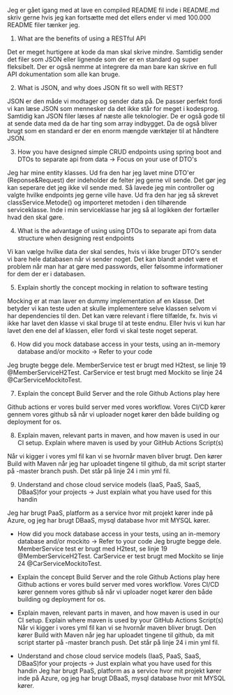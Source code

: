 Jeg er gået igang med at lave en compiled README fil inde i README.md skriv gerne hvis jeg kan fortsætte med det ellers ender vi med 100.000 README filer tænker jeg.

1. What are the benefits of using a RESTful API 

Det er meget hurtigere at kode da man skal skrive mindre. Samtidig sender det filer som JSON eller lignende som der er en standard og super fleksibelt. Der er også nemme at integrere da man bare kan skrive en full API dokumentation som alle kan bruge.

2. What is JSON, and why does JSON fit so well with REST? 

JSON er den måde vi modtager og sender data på. De passer perfekt fordi vi kan læse JSON som mennesker da det ikke står for meget i kodesprog. Samtidig kan JSON filer læses af næste alle teknologier. De er også gode til at sende data med da de har ting som array indbygget. Da de også bliver brugt som en standard er der en enorm mængde værktøjer til at håndtere JSON.

3. How you have designed simple CRUD endpoints using spring boot and DTOs to separate api from data -> Focus on your use of DTO's 

Jeg har mine entity klasses. Ud fra den har jeg lavet mine DTO'er (Reponse&Request) der indeholder de felter jeg gerne vil sende. Det gør jeg kan seperare det jeg ikke vil sende med. Så lavede jeg min controller og valgte hvilke endpoints jeg gerne ville have. Ud fra den har jeg så skrevet classService.Metode() og importeret metoden i den tilhørende serviceklasse. Inde i min serviceklasse har jeg så al logikken der fortæller hvad den skal gøre.

4. What is the advantage of using using DTOs to separate api from data structure when designing rest endpoints

Vi kan vælge hvilke data der skal sendes, hvis vi ikke bruger DTO's sender vi bare hele databasen når vi sender noget. Det kan blandt andet være et problem når man har at gøre med passwords, eller følsomme informationer for dem der er i databasen.

5. Explain shortly the concept mocking in relation to software testing 

Mocking er at man laver en dummy implementation af en klasse. Det betyder vi kan teste uden at skulle implementere selve klassen selvom vi har dependencies til den. Det kan være relevant i flere tilfælde, fx. hvis vi ikke har lavet den klasse vi skal bruge til at teste endnu. Eller hvis vi kun har lavet den ene del af klassen, eller fordi vi skal teste noget seperat.

6. How did you mock database access in your tests, using an in-memory database and/or mockito → Refer to your code 

Jeg brugte begge dele. MemberService test er brugt med H2test, se linje 19 @MemberServiceH2Test. CarService er test brugt med Mockito se linje 24 @CarServiceMockitoTest.

7. Explain the concept Build Server and the role Github Actions play here 

Github actions er vores build server med vores workflow. Vores CI/CD kører gennem vores github så når vi uploader noget kører den både building og deployment for os.

8. Explain maven, relevant parts in maven, and how maven is used in our CI setup. Explain where maven is used by your GitHub Actions Script(s) 

Når vi kigger i vores yml fil kan vi se hvornår maven bliver brugt. Den kører Build with Maven når jeg har uploadet tingene til github, da mit script starter på -master branch push. Det står på linje 24 i min yml fil.

9. Understand and chose cloud service models (IaaS, PaaS, SaaS, DBaaS)for your projects -> Just explain what you have used for this handin 

Jeg har brugt PaaS, platform as a service hvor mit projekt kører inde på Azure, og jeg har brugt DBaaS, mysql database hvor mit MYSQL kører.

- How did you mock database access in your tests, using an in-memory database and/or mockito → Refer to your code
Jeg brugte begge dele. MemberService test er brugt med H2test, se linje 19 @MemberServiceH2Test.
CarService er test brugt med Mockito se linje 24 @CarServiceMockitoTest.

- Explain the concept Build Server and the role Github Actions play here
Github actions er vores build server med vores workflow. Vores CI/CD kører gennem vores github så når vi uploader noget kører den både building og deployment for os.

- Explain maven, relevant parts in maven, and how maven is used in our CI setup. Explain where maven is used by your GitHub Actions Script(s)
Når vi kigger i vores yml fil kan vi se hvornår maven bliver brugt. Den kører Build with Maven når jeg har uploadet tingene til github, da mit script starter på -master branch push.
Det står på linje 24 i min yml fil.

-  Understand and chose cloud service models (IaaS, PaaS, SaaS, DBaaS)for your projects -> Just explain what you have used for this handin
Jeg har brugt PaaS, platform as a service hvor mit projekt kører inde på Azure, og jeg har brugt DBaaS, mysql database hvor mit MYSQL kører.

